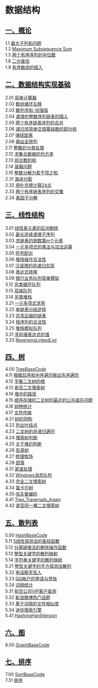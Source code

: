 # 数据结构
## [一、概论](/Base)
1.1 [最大子列和问题](/Base/1_01_BaseMaxSubSum/1_01_BaseMaxSubSum.cpp)  
1.2 [Maximum Subsequence Sum](/Base/1_02_MaxSubSum/1_02_MaxSubSum.cpp)  
1.3 [两个有序序列的中位数](/Base/1_03_MeanFor2S/1_03_MeanFor2S.cpp)  
1.8 [二分查找](/Base/1_08_BinarySearch/1_08_BinarySearch.cpp)  
1.9 [有序数组的插入](/Base/1_09_Insert/1_09_Insert.cpp)  

## [二、数据结构实现基础](/DSBase)
2.01 [简单计算器](/DSBase/2_01_简单计算器/2_01_简单计算器.cpp)  
2.02 [数组循环左移](/DSBase/2_02_数组循环左移/2_02_数组循环左移.cpp)  
2.03 [数列求和-加强版](/DSBase/2_03_数列求和加强版/2_03_数列求和加强版.cpp)  
2.04 [递增的整数序列链表的插入](/DSBase/2_04_递增的整数序列链表的插入/2_04_递增的整数序列链表的插入.cpp)  
2.05 [两个有序链表序列的合并](/DSBase/2_05_两个有序链表序列的合并/2_05_两个有序链表序列的合并.cpp)  
2.06 [递归求简单交错幂级数的部分和](/DSBase/2_06_递归求简单交错幂级数的部分和/2_06_递归求简单交错幂级数的部分和.cpp)  
2.07 [弹球距离](/DSBase/2_07_弹球距离/2_07_弹球距离.cpp)  
2.08 [输出全排列](/DSBase/2_08_输出全排列/2_08_输出全排列.cpp)  
2.11 [整数的分类处理](/DSBase/2_08_输出全排列/2_08_输出全排列.cpp)  
2.12 [求集合数据的均方差](/DSBase/2_12_求集合数据的均方差/2_12_求集合数据的均方差.cpp)   
2.13 [组合数的和](/DSBase/2_13_组合数的和/2_13_组合数的和.cpp)  
2.14 [装箱问题](/DSBase/2_14_装箱问题/2_14_装箱问题.cpp)  
2.15 [整数分解为若干项之和](/DSBase/2_15_整数分解为若干项之和/2_15_整数分解为若干项之和.cpp)  
2.31 [海盗分赃](/DSBase/2_31_海盗分赃/2_31_海盗分赃.cpp)  
2.32 [用扑克牌计算24点](/DSBase/2_32_用扑克牌计算24点/2_32_用扑克牌计算24点.cpp)  
2.33 [两个有序链表序列的交集](/DSBase/2_33_两个有序链表序列的交集/2_33_两个有序链表序列的交集.cpp)  
2.34 [素因子分解](/DSBase/2_34_素因子分解/2_34_素因子分解.cpp)  

## [三、线性结构](/Linear)
3.01 [线性表元素的区间删除](/Linear/3_01_线性表元素的区间删除/3_01_线性表元素的区间删除.cpp)  
3.02 [最长连续递增子序列](/Linear/3_02_最长连续递增子序列/3_02_最长连续递增子序列.cpp)  
3.03 [求链表的倒数第m个元素](/Linear/3_03_求链表的倒数第m个元素/3_03_求链表的倒数第m个元素.cpp)  
3.04 [一元多项式的乘法与加法运算](/Linear/3_04_一元多项式的乘法与加法运算/3_04_一元多项式的乘法与加法运算.cpp)  
3.05 [符号配对](/Linear/3_05_符号配对/3_05_符号配对.cpp)  
3.06 [堆栈操作合法性](/Linear/3_06_堆栈操作合法性/3_06_堆栈操作合法性.cpp)  
3.07 [汉诺塔的非递归实现](/Linear/3_07_汉诺塔的非递归实现/3_07_汉诺塔的非递归实现.cpp)  
3.08 [表达式转换](/Linear/3_08_表达式转换/3_08_表达式转换.cpp)  
3.09 [银行业务队列简单模拟](/Linear/3_09_银行业务队列简单模拟/3_09_银行业务队列简单模拟.cpp)  
3.12 [另类循环队列](/Linear/3_12_另类循环队列/3_12_另类循环队列.cpp)  
3.13 [双端队列](/Linear/3_13_双端队列/3_13_双端队列.cpp)  
3.14 [另类堆栈](/Linear/3_14_另类堆栈/3_14_另类堆栈.cpp)  
3.21 [一元多项式求导](/Linear/3_21_一元多项式求导/3_21_一元多项式求导.cpp)  
3.22 [单链表分段逆转](/Linear/3_22_单链表分段逆转/3_22_单链表分段逆转.cpp)  
3.23 [共享后缀的链表](/Linear/3_23_共享后缀的链表/3_23_共享后缀的链表.cpp)  
3.24 [栈序列的合法性](/Linear/3_24_出栈序列的合法性/3_24_出栈序列的合法性.cpp)  
3.25 [堆栈模拟队列](/Linear/3_25_堆栈模拟队列/3_25_堆栈模拟队列.cpp)  
3.31 [求前缀表达式的值](/Linear/3_31_求前缀表达式的值/3_31_求前缀表达式的值.cpp)  
3.33 [ReversingLinkedList](/Linear/3_33_ReversingLinkedList/3_33_ReversingLinkedList.cpp)  

## [四、树](/Tree)
4.00 [TreeBaseCode](/Tree/4_00_TreeBaseCode/4_00_TreeBaseCode.cpp)  
4.11 [根据后序和中序遍历输出先序遍历](/Tree/4_11_根据后序和中序遍历输出先序遍历/4_11_根据后序和中序遍历输出先序遍历.cpp)  
4.12 [平衡二叉树的根](/Tree/4_12_平衡二叉树的根/4_12_平衡二叉树的根.cpp)  
4.13 [是否二叉搜索树](/Tree/4_13_是否二叉搜索树/4_13_是否二叉搜索树.cpp)  
4.14 [堆中的路径](/Tree/4_14_堆中的路径/4_14_堆中的路径.cpp)  
4.15 [顺序存储的二叉树的最近的公共祖先问题](/Tree/4_15_顺序存储的二叉树的最近的公共祖先问题/4_15_顺序存储的二叉树的最近的公共祖先问题.cpp)  
4.16 [树种统计](/Tree/4_16_树种统计/4_16_树种统计.cpp)  
4.17 [文件传输](/Tree/4_17_文件传输/4_17_文件传输.cpp)  
4.21 [树的同构](/Tree/4_21_树的同构/4_21_树的同构.cpp)  
4.22 [列出叶结点](/Tree/4_22_列出叶结点/4_22_列出叶结点.cpp)  
4.23 [二叉树的非递归遍历](/Tree/4_23_二叉树的非递归遍历/4_23_二叉树的非递归遍历.cpp)  
4.24 [搜索树判断](/Tree/4_24_搜索树判断/4_24_搜索树判断.cpp)  
4.25 [关于堆的判断](/Tree/4_25_关于堆的判断/4_25_关于堆的判断.cpp)  
4.26 [目录树](/Tree/4_26_目录树/4_26_目录树.cpp)  
4.27 [修理牧场](/Tree/4_27_修理牧场/4_27_修理牧场.cpp)  
4.28 [部落](/Tree/4_28_部落/4_28_部落.cpp)  
4.31 [家谱处理](/Tree/4_31_家谱处理/4_31_家谱处理.cpp)  
4.32 [Windows消息队列](/Tree/4_32_Windows消息队列/4_32_Windows消息队列.cpp)  
4.33 [完全二叉搜索树](/Tree/4_33_完全二叉搜索树/4_33_完全二叉搜索树.cpp)  
4.34 [笛卡尔树](/Tree/4_34_笛卡尔树/4_34_笛卡尔树.cpp)  
4.35 [哈夫曼编码](/Tree/4_35_哈夫曼编码/4_35_哈夫曼编码.cpp)  
4.41 [Tree_Traversals_Again](/Tree/4_41_Tree_Traversals_Again/4_41_Tree_Traversals_Again.cpp)  
4.42 [是否同一棵二叉搜索树](/Tree/4_42_是否同一棵二叉搜索树/4_42_是否同一棵二叉搜索树.cpp)  

## [五、散列表](/Hash)
5.00 [HashBaseCode](/Hash/5_00_HashBaseCode/5_00_HashBaseCode.cpp)  
5.11 [5线性探测法的查找函数](/Hash/5_11_线性探测法的查找函数/5_11_线性探测法的查找函数.cpp)  
5.12 [分离链接法的删除操作函数](/Hash/5_12_分离链接法的删除操作函数/5_12_分离链接法的删除操作函数.cpp)  
5.13 [整型关键字的散列映射](/Hash/5_13_整型关键字的散列映射/5_13_整型关键字的散列映射.cpp)  
5.14 [字符串关键字的散列映射](/Hash/5_14_字符串关键字的散列映射/5_14_字符串关键字的散列映射.cpp)  
5.21 [整型关键字的平方探测法散列](/Hash/5_21_整型关键字的平方探测法散列/5_21_整型关键字的平方探测法散列.cpp)  
5.22 [电话聊天狂人](/Hash/5_22_电话聊天狂人/5_22_电话聊天狂人.cpp)   
5.23 [QQ帐户的申请与登陆](/Hash/5_23_QQ帐户的申请与登陆/5_23_QQ帐户的申请与登陆.cpp)   
5.24 [词频统计](/Hash/5_24_词频统计/5_24_词频统计.cpp)   
5.31 [航空公司VIP客户查询](/Hash/5_31_航空公司VIP客户查询/5_31_航空公司VIP客户查询.cpp)   
5.32 [新浪微博热门话题](/Hash/5_32_新浪微博热门话题/5_32_新浪微博热门话题.cpp)   
5.33 [基于词频的文件相似度](/Hash/5_33_基于词频的文件相似度/5_33_基于词频的文件相似度.cpp)   
5.34 [迷你搜索引擎](/Hash/5_34_迷你搜索引擎/5_34_迷你搜索引擎.cpp)   
5.41 [HashingHardVersion](/Hash/5_41_HashingHardVersion/5_41_HashingHardVersion.cpp)   

## [六、图](/Graph)
6.00 [GraphBaseCode](/Graph/6_00_GraphBaseCode/6_00_GraphBaseCode.cpp)  

## [七、排序](/Sort)
7.00 [SortBaseCode](/Sort/7_00_SortBaseCode/7_00_SortBaseCode.cpp)  
7.31 [排序](/Sort/7_31_排序/7_31_排序.cpp)  

